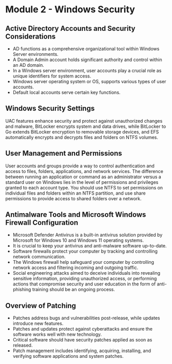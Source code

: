 # Module 2 - Windows Security

## Active Directory Accounts and Security Considerations
- AD functions as a comprehensive organizational tool within Windows Server environments.
- A Domain Admin account holds significant authority and control within an AD domain.
- In a Windows server environment, user accounts play a crucial role as unique identifiers for system access.
- Windows server operating system or OS, supports various types of user accounts.
- Default local accounts serve certain key functions.

## Windows Security Settings
UAC features enhance security and protect against unauthorized changes and malware, BitLocker encrypts system and data drives, while BitLocker to Go extends BitLocker encryption to removable storage devices, and EFS automatically encrypts and decrypts files and folders on NTFS volumes.

## User Management and Permissions
User accounts and groups provide a way to control authentication and access to files, folders, applications, and network services. The difference between running an application or command as an administrator versus a standard user on Windows lies in the level of permissions and privileges granted to each account type. You should use NTFS to set permissions on individual files and folders within an NTFS partition, and use share permissions to provide access to shared folders over a network.

## Antimalware Tools and Microsoft Windows Firewall Configuration
- Microsoft Defender Antivirus is a built-in antivirus solution provided by Microsoft for Windows 10 and Windows 11 operating systems.
- It is crucial to keep your antivirus and anti-malware software up-to-date.
- Software firewalls protect your computer by tracking and controlling network communication.
- The Windows firewall help safeguard your computer by controlling network access and filtering incoming and outgoing traffic.
- Social engineering attacks aimed to deceive individuals into revealing sensitive information, providing unauthorized access, or performing actions that compromise security and user education in the form of anti-phishing training should be an ongoing process.

## Overview of Patching
- Patches address bugs and vulnerabilities post-release, while updates introduce new features.
- Patches and updates protect against cyberattacks and ensure the software works well with new technology.
- Critical software should have security patches applied as soon as released.
- Patch management includes identifying, acquiring, installing, and verifying software applications and system patches.
